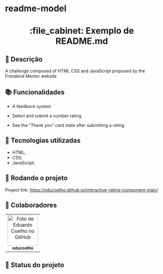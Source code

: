 # readme-model
<h1 align="center">:file_cabinet: Exemplo de README.md</h1>

## :memo: Descrição
A challenge composed of HTML CSS and JavaScript proposed by the Frondend Mentor website

## :books: Funcionalidades
* A feedback system

* Select and submit a number rating
* See the "Thank you" card state after submitting a rating

## :wrench: Tecnologias utilizadas
* HTML;
* CSS;
* JavaScript;

## :rocket: Rodando o projeto
Project link: https://oducoelho.github.io/interactive-rating-component-main/

## :handshake: Colaboradores
<table>
  <tr>
    <td align="center">
      <a href="http://github.com/oducoelho">
        <img src="https://avatars.githubusercontent.com/u/104034703?v=4" width="100px;" alt="Foto de Eduardo Coelho no GitHub"/><br>
        <sub>
          <b>oducoelho</b>
        </sub>
      </a>
    </td>
  </tr>
</table>

## :dart: Status do projeto
